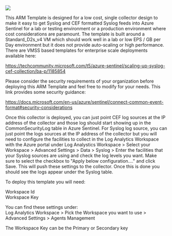 
<a href="https://portal.azure.com/#create/Microsoft.Template/uri/https%3A%2F%2Fraw.githubusercontent.com%2Fdaspiker%2FARM-Templates%2Fmaster%2FCEF%2520Collector%2FcefCollectorArmTemplate.json" target="_blank">
  <img src="https://aka.ms/deploytoazurebutton"/>
</a>

This ARM Template is designed for a low cost, single collector design to make it easy to get Syslog and CEF formatted Syslog feeds into Azure Sentinel for a lab or testing environment or a production environment where cost considerations are paramount.  The template is built around a Standard_D2s_v4 VM which should work well in a lab or low EPS / GB per Day environment but it does not provide auto-scaling or high performance.  There are VMSS based templates for enterprise scale deployments available here:

https://techcommunity.microsoft.com/t5/azure-sentinel/scaling-up-syslog-cef-collection/ba-p/1185854

Please consider the security requirements of your organization before deploying this ARM Template and feel free to modify for your needs.  This link provides some security guidance: 

https://docs.microsoft.com/en-us/azure/sentinel/connect-common-event-format#security-considerations

Once this collector is deployed, you can just point CEF log sources at the IP address of the collector and those log should start showing up in the CommonSecurityLog table in Azure Sentinel.  For Syslog log source, you can just point the logs sources at the IP address of the collector but you will need to configure the facilities to collect in the Log Analytics Workspace with the Azure portal under Log Analystics Workspace > Select your Workspace > Advanced Settings > Data > Syslog > Enter the facilities that your Syslog sources are using and check the log levels you want.  Make sure to select the checkbox to "Apply below configuration...." and click Save.  This will push these settings to the collector.  Once this is done you should see the logs appear under the Syslog table.

To deploy this template you will need:

Workspace Id <br>
Workspace Key 

You can find these settings under: <br>
Log Analytics Workspace > Pick the Workspace you want to use > Advanced Settings > Agents Management

The Workspace Key can be the Primary or Secondary key 
